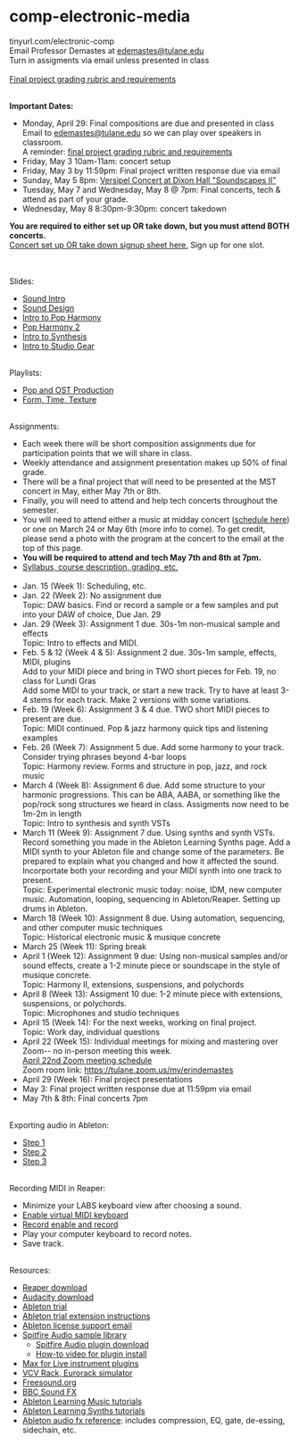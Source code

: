 # comp-electronic-media
tinyurl.com/electronic-comp <br>
Email Professor Demastes at edemastes@tulane.edu <br>
Turn in assigments via email unless presented in class <br><br>
<a href = "https://edemastes.github.io/comp-electronic-media/final-rubric.pdf"> Final project grading rubric and requirements</a> <br><br>

<b>Important Dates: </b>
- Monday, April 29: Final compositions are due and presented in class <br>
  Email to edemastes@tulane.edu so we can play over speakers in classroom. <br>
  A reminder: <a href = "https://edemastes.github.io/comp-electronic-media/final-rubric.pdf"> final project grading rubric and requirements</a> <br>
- Friday, May 3 10am-11am: concert setup
- Friday, May 3 by 11:59pm: Final project written response due via email
- Sunday, May 5 8pm: <a href = "https://allevents.in/new%20orleans/versipel-new-music-presents-soundscapes-ii/200026402247440#"> Versipel Concert at Dixon Hall "Soundscapes II" </a>
- Tuesday, May 7 and Wednesday, May 8 @ 7pm: Final concerts, tech & attend as part of your grade.
- Wednesday, May 8 8:30pm-9:30pm: concert takedown

<b>You are required to either set up OR take down, but you must attend BOTH concerts. </b> <br>
<a href = "https://docs.google.com/spreadsheets/d/1Z6fl3ccxj824LfwW6TfRkV-E9psnYfe410hrpWkXp0M/edit?usp=sharing"> Concert set up OR take down signup sheet here.</a> Sign up for one slot.

<br><br>
Slides:
- <a href = "https://edemastes.github.io/comp-electronic-media/slides/sound-intro.pdf"> Sound Intro </a>
- <a href = "https://edemastes.github.io/comp-electronic-media/slides/sound-design.pdf"> Sound Design </a>
- <a href = "https://edemastes.github.io/comp-electronic-media/slides/pop-harmony.pdf"> Intro to Pop Harmony </a>
- <a href = "https://edemastes.github.io/comp-electronic-media/slides/pop-harmony-2.pdf"> Pop Harmony 2 </a>
- <a href = "https://edemastes.github.io/comp-electronic-media/slides/synthesis.pdf"> Intro to Synthesis </a>
- <a href = "https://edemastes.github.io/comp-electronic-media/slides/studio-gear.pdf"> Intro to Studio Gear </a> <br><br>

Playlists:
- <a href ="https://open.spotify.com/playlist/12QL3KJAAsaxZ54LuD0OFt?si=395b76dd59b5465f"> Pop and OST Production </a>
- <a href = "https://open.spotify.com/playlist/5NHLLbN8afQGKKgNVTFkgk?si=182ddf1c3e3d494f"> Form, Time, Texture </a> <br><br>

Assignments: <br>
- Each week there will be short composition assignments due for participation points that we will share in class.
- Weekly attendance and assignment presentation makes up 50% of final grade.
- There will be a final project that will need to be presented at the MST concert in May, either May 7th or 8th.
- Finally, you will need to attend and help tech concerts throughout the semester.
- You will need to attend either a music at midday concert (<a href ="https://tulane.campuslabs.com/engage/event/9731344">schedule here</a>) or one on March 24 or May 6th (more info to come). To get credit, please send a photo with the program at the concert to the email at the top of this page. 
- <b>You will be required to attend and tech May 7th and 8th at 7pm.</b>
- <a href = "https://edemastes.github.io/comp-electronic-media/syllabus-draft.pdf"> Syllabus, course description, grading, etc. </a> <br><br>
- Jan. 15 (Week 1): Scheduling, etc. 
- Jan. 22 (Week 2): No assignment due <br>
  Topic: DAW basics. Find or record a sample or a few samples and put into your DAW of choice, Due Jan. 29 <br>
- Jan. 29 (Week 3): Assignment 1 due. 30s-1m non-musical sample and effects<br>
  Topic: Intro to effects and MIDI.
- Feb. 5 & 12 (Week 4 & 5): Assignment 2 due. 30s-1m sample, effects, MIDI, plugins <br>
  Add to your MIDI piece and bring in TWO short pieces for Feb. 19, no class for Lundi Gras<br>
  Add some MIDI to your track, or start a new track. Try to have at least 3-4 stems for each track. Make 2 versions with some variations.
- Feb. 19 (Week 6): Assignment 3 & 4  due. TWO short MIDI pieces to present are due. <br>
  Topic: MIDI continued. Pop & jazz harmony quick tips and listening examples
- Feb. 26 (Week 7): Assignment 5 due. Add some harmony to your track. Consider trying phrases beyond 4-bar loops<br>
  Topic: Harmony review. Forms and structure in pop, jazz, and rock music
- March 4 (Week 8): Assignment 6 due. Add some structure to your harmonic progressions. This can be ABA, AABA, or something like the pop/rock song structures we heard in class. Assigments now need to be 1m-2m in length <br>
  Topic: Intro to synthesis and synth VSTs
- March 11 (Week 9): Assignment 7 due. Using synths and synth VSTs. Record something you made in the Ableton Learning Synths page. Add a MIDI synth to your Ableton file and change some of the parameters. Be prepared to explain what you changed and how it affected the sound. Incorportate both your recording and your MIDI synth into one track to present. <br>
Topic: Experimental electronic music today: noise, IDM, new computer music. Automation, looping, sequencing in Ableton/Reaper. Setting up drums in Ableton.
- March 18 (Week 10): Assignment 8 due. Using automation, sequencing, and other computer music techniques <br>
  Topic: Historical electronic music & musique concrete
- March 25 (Week 11): Spring break
- April 1 (Week 12): Assignment 9 due: Using non-musical samples and/or sound effects, create a 1-2 minute piece or soundscape in the style of musique concrete.
  <br>
  Topic: Harmony II, extensions, suspensions, and polychords
- April 8 (Week 13): Assigment 10 due: 1-2 minute piece with extensions, suspensions, or polychords. <br>
  Topic: Microphones and studio techniques
- April 15 (Week 14): For the next weeks, working on final project. <br>
  Topic: Work day, individual questions
- April 22 (Week 15): Individual meetings for mixing and mastering over Zoom-- no in-person meeting this week. <br>
  <a href = "https://docs.google.com/spreadsheets/d/1DGK9HAH-HfV8CoA001Cj4C7mk42sX11tNB4XsIw3kLw/edit?usp=sharing"> April 22nd Zoom meeting schedule</a> <br>
  Zoom room link: <a href = "https://tulane.zoom.us/my/erindemastes"> https://tulane.zoom.us/my/erindemastes </a> 
- April 29 (Week 16): Final project presentations
- May 3: Final project written response due at 11:59pm via email
- May 7th & 8th: Final concerts 7pm <br><br>

Exporting audio in Ableton:
- <a href ="https://edemastes.github.io/comp-electronic-media/export-audio/screen1.png"> Step 1 </a>
- <a href ="https://edemastes.github.io/comp-electronic-media/export-audio/screen2.png"> Step 2 </a>
- <a href ="https://edemastes.github.io/comp-electronic-media/export-audio/screen3.png"> Step 3 </a> <br><br>

Recording MIDI in Reaper:
- Minimize your LABS keyboard view after choosing a sound.
- <a href ="https://edemastes.github.io/comp-electronic-media/reaper/midi-keyboard.png"> Enable virtual MIDI keyboard </a>
- <a href ="https://edemastes.github.io/comp-electronic-media/reaper/record.png"> Record enable and record </a>
- Play your computer keyboard to record notes.
- Save track. <br><br>

Resources:
- <a href ="https://www.reaper.fm/download.php"> Reaper download </a>
- <a href = "https://www.audacityteam.org/"> Audacity download </a>
- <a href ="https://www.ableton.com/en/trial/"> Ableton trial </a>
- <a href ="https://edemastes.github.io/comp-electronic-media/ableton-trial.pdf"> Ableton trial extension instructions </a>
- <a href = "https://help.ableton.com/hc/en-us/requests/new?ticket_form_id=123205"> Ableton license support email </a>
- <a href = "https://www.spitfireaudio.com/instruments?rrp_to_pay_usd=%3A1"> Spitfire Audio sample library </a>
  - <a href = "https://www.spitfireaudio.com/info/library-manager/"> Spitfire Audio plugin download </a>
  - <a href = "https://www.spitfireaudio.com/info/website-guide/digital-downloads/"> How-to video for plugin install </a>
- <a href = "https://maxforlive.com/library/index.php?type=instrument"> Max for Live instrument plugins </a>
- <a href = "https://vcvrack.com/"> VCV Rack, Eurorack simulator </a>
- <a href ="https://freesound.org/"> Freesound.org </a>
- <a href ="https://sound-effects.bbcrewind.co.uk/?authuser=0"> BBC Sound FX </a>
- <a href = "https://learningmusic.ableton.com/index.html"> Ableton Learning Music tutorials </a>
- <a href ="https://learningsynths.ableton.com/"> Ableton Learning Synths tutorials </a>
- <a href ="https://www.ableton.com/en/manual/live-audio-effect-reference/"> Ableton audio fx reference</a>: includes compression, EQ, gate, de-essing, sidechain, etc.

  
